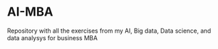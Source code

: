 # AI-MBA
Repository with all the exercises from my AI, Big data, Data science, and data analysys for business MBA 
